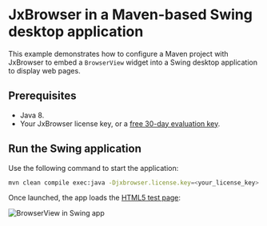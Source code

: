 # JxBrowser in a Maven-based Swing desktop application

This example demonstrates how to configure a Maven project with JxBrowser to embed a `BrowserView` widget into a Swing desktop application to display web pages.

## Prerequisites

* Java 8.
* Your JxBrowser license key, or a [free 30-day evaluation key][web-form].

## Run the Swing application

Use the following command to start the application:

```bash
mvn clean compile exec:java -Djxbrowser.license.key=<your_license_key>
```

Once launched, the app loads the [HTML5 test page][html5-test-page]:

![BrowserView in Swing app][swing-browser-view]

[web-form]: https://www.teamdev.com/jxbrowser#evaluate
[html5-test-page]: https://html5test.teamdev.com
[swing-browser-view]: https://teamdev.com/jxbrowser/img/articles/swing-view.webp
